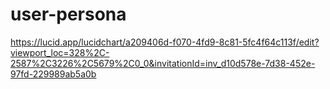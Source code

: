 # **user-persona**


https://lucid.app/lucidchart/a209406d-f070-4fd9-8c81-5fc4f64c113f/edit?viewport_loc=328%2C-2587%2C3226%2C5679%2C0_0&invitationId=inv_d10d578e-7d38-452e-97fd-229989ab5a0b
